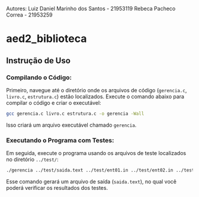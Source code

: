 Autores: 
Luiz Daniel Marinho dos Santos - 21953119
Rebeca Pacheco Correa - 21953259
# aed2_biblioteca

## Instrução de Uso

### Compilando o Código:

Primeiro, navegue até o diretório onde os arquivos de código (`gerencia.c`, `livro.c`, `estrutura.c`) estão localizados. Execute o comando abaixo para compilar o código e criar o executável:

```bash
gcc gerencia.c livro.c estrutura.c -o gerencia -Wall
```

Isso criará um arquivo executável chamado `gerencia`.

### Executando o Programa com Testes:

Em seguida, execute o programa usando os arquivos de teste localizados no diretório `../test/`:

```bash
./gerencia ../test/saida.text ../test/ent01.in ../test/ent02.in ../test/ent03.in
```

Esse comando gerará um arquivo de saída (`saida.text`), no qual você poderá verificar os resultados dos testes.
